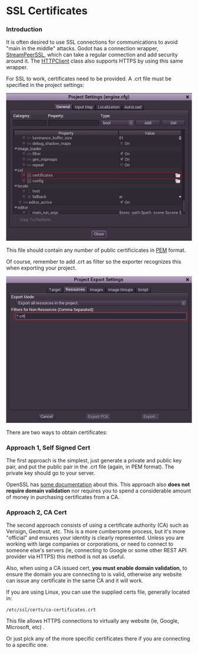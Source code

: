 # SSL Certificates

### Introduction

It is often desired to use SSL connections for communications to avoid "main in the middle" attacks. Godot has a connection wrapper, [StreamPeerSSL](class_streampeerssl), which can take a regular connection and add security around it. The [HTTPClient](class_httpclient) class also supports HTTPS by using this same wrapper.

For SSL to work, certificates need to be provided. A .crt file must be specified in the project settings:

<p align="center"><img src="images/ssl_certs.png"></p>

This file should contain any number of public certificicates in [PEM](http://en.wikipedia.org/wiki/Privacy-enhanced_Electronic_Mail) format.

Of course, remember to add .crt as filter so the exporter recognizes this when exporting your project.

<p align="center"><img src="images/add_crt.png"></p>

There are two ways to obtain certificates:

### Approach 1, Self Signed Cert

The first approach is the simplest, just generate a private and public key pair, and put the public pair in the .crt file (again, in PEM format). The private key should go to your server.

OpenSSL has [some documentation](https://www.openssl.org/docs/HOWTO/keys.txt) about this. This approach also **does not require domain validation** nor requires you to spend a considerable amount of money in purchasing certificates from a CA.

### Approach 2, CA Cert

The second approach consists of using a certificate authority (CA) such as Verisign, Geotrust, etc. This is a more cumbersome process, but it's more "official" and ensures your identity is clearly represented.
Unless you are working with large companies or corporations, or need to connect to someone else's servers (ie, connecting to Google or some other REST API provider via HTTPS) this method is not as useful.

Also, when using a CA issued cert, **you must enable domain validation**, to ensure the domain you are connecting to is valid, otherwise any website can issue any certificate in the same CA and it will work.

If you are using Linux, you can use the supplied certs file, generally located in:

```
/etc/ssl/certs/ca-certificates.crt
```

This file allows HTTPS connections to virtually any website (ie, Google, Microsoft, etc) .

Or just pick any of the more specific certificates there if you are connecting to a specific one.





